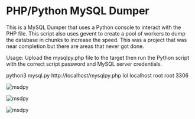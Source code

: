 # PHP/Python MySQL Dumper

This is a MySQL Dumper that uses a Python console to interact with the PHP file. This script also uses gevent to create a pool of workers to dump the database in chunks to increase the speed. This was a project that was near completion but there are areas that never got done.

Usage:
Upload the mysqlpy.php file to the target then run the Python script with the correct script password and MySQL server credentials. 

python3 mysql.py http://localhost/mysqlpy.php lol localhost root root 3306

![msdpy](https://i.imgur.com/AYAhMwj.png)

![msdpy](https://i.imgur.com/rRA76rG.png)

![msdpy](https://i.imgur.com/qrnRYC7.png)
